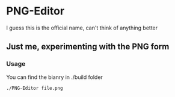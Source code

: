 # PNG-Editor
I guess this is the official name, can't think of anything better

## Just me, experimenting with the PNG form
### Usage
You can find the bianry in ./build folder
```bash
./PNG-Editor file.png
```
